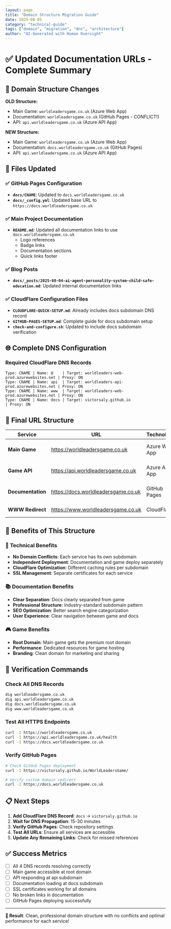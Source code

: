 ```yaml
---
layout: page
title: "Domain Structure Migration Guide"
date: 2025-08-05
category: "technical-guide"
tags: ["domain", "migration", "dns", "architecture"]
author: "AI-Generated with Human Oversight"
---
```


# ✅ Updated Documentation URLs - Complete Summary

## 🎯 Domain Structure Changes

**OLD Structure:**

- Main Game: `worldleadersgame.co.uk` (Azure Web App)
- Documentation: `worldleadersgame.co.uk` (GitHub Pages - CONFLICT!)
- API: `api.worldleadersgame.co.uk` (Azure API App)

**NEW Structure:**

- Main Game: `worldleadersgame.co.uk` (Azure Web App)
- Documentation: `docs.worldleadersgame.co.uk` (GitHub Pages)
- API: `api.worldleadersgame.co.uk` (Azure API App)

## 📝 Files Updated

### ✅ GitHub Pages Configuration

- **`docs/CNAME`**: Updated to `docs.worldleadersgame.co.uk`
- **`docs/_config.yml`**: Updated base URL to `https://docs.worldleadersgame.co.uk`

### ✅ Main Project Documentation

- **`README.md`**: Updated all documentation links to use `docs.worldleadersgame.co.uk`
  - Logo references
  - Badge links
  - Documentation sections
  - Quick links footer

### ✅ Blog Posts

- **`docs/_posts/2025-08-04-ai-agent-personality-system-child-safe-education.md`**: Updated internal documentation links

### ✅ CloudFlare Configuration Files

- **`CLOUDFLARE-QUICK-SETUP.md`**: Already includes docs subdomain DNS record
- **`GITHUB-PAGES-SETUP.md`**: Complete guide for docs subdomain setup
- **`check-and-configure.sh`**: Updated to include docs subdomain verification

## 🌐 Complete DNS Configuration

### Required CloudFlare DNS Records

```
Type: CNAME | Name: @    | Target: worldleaders-web-prod.azurewebsites.net | Proxy: ON
Type: CNAME | Name: api  | Target: worldleaders-api-prod.azurewebsites.net | Proxy: ON
Type: CNAME | Name: www  | Target: worldleaders-web-prod.azurewebsites.net | Proxy: ON
Type: CNAME | Name: docs | Target: victorsaly.github.io                    | Proxy: ON
```

## 🎯 Final URL Structure

| Service           | URL                                 | Technology    | Purpose                   |
| ----------------- | ----------------------------------- | ------------- | ------------------------- |
| **Main Game**     | https://worldleadersgame.co.uk      | Azure Web App | Blazor educational game   |
| **Game API**      | https://api.worldleadersgame.co.uk  | Azure API App | Game backend services     |
| **Documentation** | https://docs.worldleadersgame.co.uk | GitHub Pages  | Jekyll documentation site |
| **WWW Redirect**  | https://www.worldleadersgame.co.uk  | CloudFlare    | Redirects to main game    |

## 🚀 Benefits of This Structure

### 🔧 **Technical Benefits**

- **No Domain Conflicts**: Each service has its own subdomain
- **Independent Deployment**: Documentation and game deploy separately
- **CloudFlare Optimization**: Different caching rules per subdomain
- **SSL Management**: Separate certificates for each service

### 📚 **Documentation Benefits**

- **Clear Separation**: Docs clearly separated from game
- **Professional Structure**: Industry-standard subdomain pattern
- **SEO Optimization**: Better search engine categorization
- **User Experience**: Clear navigation between game and docs

### 🎮 **Game Benefits**

- **Root Domain**: Main game gets the premium root domain
- **Performance**: Dedicated resources for game hosting
- **Branding**: Clean domain for marketing and sharing

## 🧪 Verification Commands

### Check All DNS Records

```bash
dig worldleadersgame.co.uk
dig api.worldleadersgame.co.uk
dig docs.worldleadersgame.co.uk
dig www.worldleadersgame.co.uk
```

### Test All HTTPS Endpoints

```bash
curl -I https://worldleadersgame.co.uk
curl -I https://api.worldleadersgame.co.uk/health
curl -I https://docs.worldleadersgame.co.uk
```

### Verify GitHub Pages

```bash
# Check GitHub Pages deployment
curl -I https://victorsaly.github.io/WorldLeadersGame/

# Verify custom domain redirect
curl -I https://docs.worldleadersgame.co.uk
```

## 📋 Next Steps

1. **Add CloudFlare DNS Record**: `docs` → `victorsaly.github.io`
2. **Wait for DNS Propagation**: 15-30 minutes
3. **Verify GitHub Pages**: Check repository settings
4. **Test All URLs**: Ensure all services are accessible
5. **Update Any Remaining Links**: Check for missed references

## ✅ Success Metrics

- [ ] All 4 DNS records resolving correctly
- [ ] Main game accessible at root domain
- [ ] API responding at api subdomain
- [ ] Documentation loading at docs subdomain
- [ ] SSL certificates working for all domains
- [ ] No broken links in documentation
- [ ] GitHub Pages deploying successfully

---

**🎉 Result**: Clean, professional domain structure with no conflicts and optimal performance for each service!
